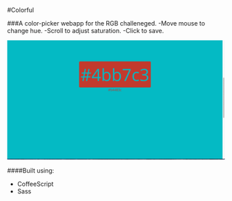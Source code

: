 #Colorful

###A color-picker webapp for the RGB challeneged.
-Move mouse to change hue.
-Scroll to adjust saturation.
-Click to save.

![GIF!](colorful.gif)

####Built using:
* CoffeeScript
* Sass
